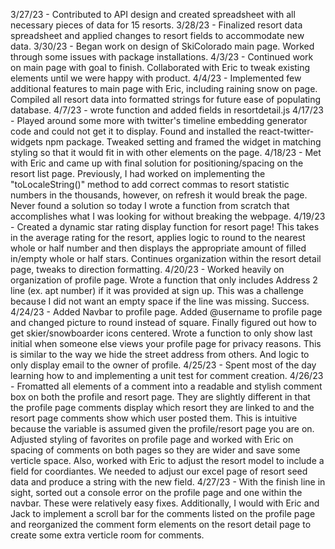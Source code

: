 3/27/23 - Contributed to API design and created spreadsheet with all necessary pieces of data for 15 resorts.
3/28/23 - Finalized resort data spreadsheet and applied changes to resort fields to accommodate new data.
3/30/23 - Began work on design of SkiColorado main page. Worked through some issues with package installations.
4/3/23 - Continued work on main page with goal to finish. Collaborated with Eric to tweak existing elements until we were happy with product.
4/4/23 - Implemented few additional features to main page with Eric, including raining snow on page. Compiled all resort data into formatted strings for future ease of populating database.
4/7/23 - wrote function and added fields in resortdetail.js
4/17/23 - Played around some more with twitter's timeline embedding generator code and could not get it to display. Found and installed the react-twitter-widgets npm package. Tweaked setting and framed the widget in matching styling so that it would fit in with other elements on the page.
4/18/23 - Met with Eric and came up with final solution for positioning/spacing on the resort list page. Previously, I had worked on implementing the "toLocaleString()" method to add correct commas to resort statistic numbers in the thousands, however, on refresh it would break the page. Never found a solution so today I wrote a function from scratch that accomplishes what I was looking for without breaking the webpage.
4/19/23 - Created a dynamic star rating display function for resort page! This takes in the average rating for the resort, applies logic to round to the nearest whole or half number and then displays the appropriate amount of filled in/empty whole or half stars. Continues organization within the resort detail page, tweaks to direction formatting.
4/20/23 - Worked heavily on organization of profile page. Wrote a function that only includes Address 2 line (ex. apt number) if it was provided at sign up. This was a challenge because I did not want an empty space if the line was missing. Success.
4/24/23 - Added Navbar to profile page. Added @username to profile page and changed picture to round instead of square. Finally figured out how to get skier/snowboarder icons centered. Wrote a function to only show last initial when someone else views your profile page for privacy reasons. This is similar to the way we hide the street address from others. And logic to only display email to the owner of profile.
4/25/23 - Spent most of the day learning how to and implementing a unit test for comment creation.
4/26/23 - Fromatted all elements of a comment into a readable and stylish comment box on both the profile and resort page. They are slightly different in that the profile page comments display which resort they are linked to and the resort page comments show which user posted them. This is intuitive because the variable is assumed given the profile/resort page you are on. Adjusted styling of favorites on profile page and worked with Eric on spacing of comments on both pages so they are wider and save some verticle space. Also, worked with Eric to adjust the resort model to include a field for coordiantes. We needed to adjust our excel page of resort seed data and produce a string with the new field.
4/27/23 - With the finish line in sight, sorted out a console error on the profile page and one within the navbar. These were relatively easy fixes. Additionally, I would with Eric and Jack to implement a scroll bar for the comments listed on the profile page and reorganized the comment form elements on the resort detail page to create some extra verticle room for comments.
